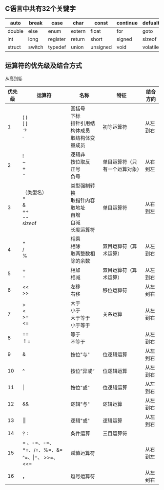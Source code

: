 ## **C语言中共有32个关键字**

| auto   | break  | case     | char   | const    | continue | defualt  | do     |
| ------ | ------ | -------- | ------ | -------- | -------- | -------- | ------ |
| double | else   | enum     | extern | float    | for      | goto     | if     |
| int    | long   | register | return | short    | signed   | sizeof   | static |
| struct | switch | typedef  | union  | unsigned | void     | volatile | while  |





## 运算符的优先级及结合方式

从高到低

| 优先级 | 运算符                                               | 名称                                                         | 特征                           | 结合方向 |
| ------ | ---------------------------------------------------- | ------------------------------------------------------------ | ------------------------------ | -------- |
| 1      | ( )<br />[ ]<br />-><br />.                          | 圆括号<br />下标<br />指针引用结构体成员<br />取结构体变量成员 | 初等运算符                     | 从左到右 |
| 2      | !<br />~<br />+<br />-                               | 逻辑非<br />按位取反<br />正号<br />负号                     | 单目运算符（只有一个运算对象） | 从右到左 |
| 3      | （类型名）<br />*<br />&<br />++<br />--<br />sizeof | 类型强制转换<br />取指针内容<br />取地址<br />自增<br />自减<br />长度运算符 | 单目运算符                     | 从右到左 |
| 4      | *<br />/<br />%                                      | 相乘<br />相除<br />取两整数相除的余数                       | 双目运算符（算术运算）         | 从左到右 |
| 5      | +<br />-                                             | 相加<br />相减                                               | 双目运算符（算术运算）         | 从左到右 |
| 6      | <<<br />>>                                           | 左移<br />右移                                               | 移位运算符                     | 从左到右 |
| 7      | ><br /><<br />>=<br /><=                             | 大于<br />小于<br />大于等于<br />小于等于                   | 关系运算                       | 从左到右 |
| 8      | ==<br />！=                                          | 等于<br />不等于                                             |                                | 从左到右 |
| 9      | &                                                    | 按位"与"                                                     | 位逻辑运算                     | 从左到右 |
| 10     | ^                                                    | 按位”异或“                                                   | 位逻辑运算                     | 从左到右 |
| 11     | \|                                                   | 按位"或"                                                     | 位逻辑运算                     | 从左到右 |
| 12     | &&                                                   | 逻辑"与"                                                     | 逻辑运算                       | 从左到右 |
| 13     | \|\|                                                 | 逻辑"或"                                                     | 逻辑运算                       | 从左到右 |
| 14     | ?：                                                  | 条件运算                                                     | 三目运算符                     |          |
| 15     | = 、-=、-=、*=、/=、%=、&=<br />^=、\|=、 >>=、<<=   | 赋值运算符                                                   |                                | 从右到左 |
| 16     | ，                                                   | 逗号运算符                                                   |                                | 从左到右 |

